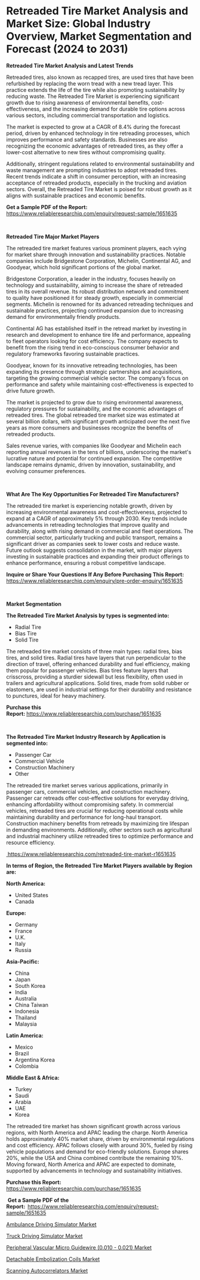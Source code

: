 <p><h1>Retreaded Tire Market Analysis and Market Size: Global Industry Overview, Market Segmentation and Forecast (2024 to 2031)</h1></p><p><strong>Retreaded Tire Market Analysis and Latest Trends</strong></p>
<p><p>Retreaded tires, also known as recapped tires, are used tires that have been refurbished by replacing the worn tread with a new tread layer. This practice extends the life of the tire while also promoting sustainability by reducing waste. The Retreaded Tire Market is experiencing significant growth due to rising awareness of environmental benefits, cost-effectiveness, and the increasing demand for durable tire options across various sectors, including commercial transportation and logistics.</p><p>The market is expected to grow at a CAGR of 8.4% during the forecast period, driven by enhanced technology in tire retreading processes, which improves performance and safety standards. Businesses are also recognizing the economic advantages of retreaded tires, as they offer a lower-cost alternative to new tires without compromising quality. </p><p>Additionally, stringent regulations related to environmental sustainability and waste management are prompting industries to adopt retreaded tires. Recent trends indicate a shift in consumer perception, with an increasing acceptance of retreaded products, especially in the trucking and aviation sectors. Overall, the Retreaded Tire Market is poised for robust growth as it aligns with sustainable practices and economic benefits.</p></p>
<p><strong>Get a Sample PDF of the Report:&nbsp;</strong> <a href="https://www.reliableresearchiq.com/enquiry/request-sample/1651635?utm_campaign=123&utm_medium=2&utm_source=Github&utm_content=ia&utm_term=02112024&utm_id=retreaded-tire">https://www.reliableresearchiq.com/enquiry/request-sample/1651635</a></p>
<p>&nbsp;</p>
<p><strong>Retreaded Tire Major Market Players</strong></p>
<p><p>The retreaded tire market features various prominent players, each vying for market share through innovation and sustainability practices. Notable companies include Bridgestone Corporation, Michelin, Continental AG, and Goodyear, which hold significant portions of the global market.</p><p>Bridgestone Corporation, a leader in the industry, focuses heavily on technology and sustainability, aiming to increase the share of retreaded tires in its overall revenue. Its robust distribution network and commitment to quality have positioned it for steady growth, especially in commercial segments. Michelin is renowned for its advanced retreading techniques and sustainable practices, projecting continued expansion due to increasing demand for environmentally friendly products.</p><p>Continental AG has established itself in the retread market by investing in research and development to enhance tire life and performance, appealing to fleet operators looking for cost efficiency. The company expects to benefit from the rising trend in eco-conscious consumer behavior and regulatory frameworks favoring sustainable practices.</p><p>Goodyear, known for its innovative retreading technologies, has been expanding its presence through strategic partnerships and acquisitions, targeting the growing commercial vehicle sector. The company’s focus on performance and safety while maintaining cost-effectiveness is expected to drive future growth.</p><p>The market is projected to grow due to rising environmental awareness, regulatory pressures for sustainability, and the economic advantages of retreaded tires. The global retreaded tire market size was estimated at several billion dollars, with significant growth anticipated over the next five years as more consumers and businesses recognize the benefits of retreaded products. </p><p>Sales revenue varies, with companies like Goodyear and Michelin each reporting annual revenues in the tens of billions, underscoring the market's lucrative nature and potential for continued expansion. The competitive landscape remains dynamic, driven by innovation, sustainability, and evolving consumer preferences.</p></p>
<p>&nbsp;</p>
<p><strong>What Are The Key Opportunities For Retreaded Tire Manufacturers?</strong></p>
<p><p>The retreaded tire market is experiencing notable growth, driven by increasing environmental awareness and cost-effectiveness, projected to expand at a CAGR of approximately 5% through 2030. Key trends include advancements in retreading technologies that improve quality and durability, along with rising demand in commercial and fleet operations. The commercial sector, particularly trucking and public transport, remains a significant driver as companies seek to lower costs and reduce waste. Future outlook suggests consolidation in the market, with major players investing in sustainable practices and expanding their product offerings to enhance performance, ensuring a robust competitive landscape.</p></p>
<p><strong>Inquire or Share Your Questions If Any Before Purchasing This Report:</strong> <a href="https://www.reliableresearchiq.com/enquiry/pre-order-enquiry/1651635?utm_campaign=123&utm_medium=2&utm_source=Github&utm_content=ia&utm_term=02112024&utm_id=retreaded-tire">https://www.reliableresearchiq.com/enquiry/pre-order-enquiry/1651635</a></p>
<p>&nbsp;</p>
<p><strong>Market Segmentation</strong></p>
<p><strong>The Retreaded Tire Market Analysis by types is segmented into:</strong></p>
<p><ul><li>Radial Tire</li><li>Bias Tire</li><li>Solid Tire</li></ul></p>
<p><p>The retreaded tire market consists of three main types: radial tires, bias tires, and solid tires. Radial tires have layers that run perpendicular to the direction of travel, offering enhanced durability and fuel efficiency, making them popular for passenger vehicles. Bias tires feature layers that crisscross, providing a sturdier sidewall but less flexibility, often used in trailers and agricultural applications. Solid tires, made from solid rubber or elastomers, are used in industrial settings for their durability and resistance to punctures, ideal for heavy machinery.</p></p>
<p><strong>Purchase this Report:&nbsp;</strong><a href="https://www.reliableresearchiq.com/purchase/1651635?utm_campaign=123&utm_medium=2&utm_source=Github&utm_content=ia&utm_term=02112024&utm_id=retreaded-tire">https://www.reliableresearchiq.com/purchase/1651635</a></p>
<p>&nbsp;</p>
<p><strong>The Retreaded Tire Market Industry Research by Application is segmented into:</strong></p>
<p><ul><li>Passenger Car</li><li>Commercial Vehicle</li><li>Construction Machinery</li><li>Other</li></ul></p>
<p><p>The retreaded tire market serves various applications, primarily in passenger cars, commercial vehicles, and construction machinery. Passenger car retreads offer cost-effective solutions for everyday driving, enhancing affordability without compromising safety. In commercial vehicles, retreaded tires are crucial for reducing operational costs while maintaining durability and performance for long-haul transport. Construction machinery benefits from retreads by maximizing tire lifespan in demanding environments. Additionally, other sectors such as agricultural and industrial machinery utilize retreaded tires to optimize performance and resource efficiency.</p></p>
<p><a href="https://www.reliableresearchiq.com/retreaded-tire-market-r1651635?utm_campaign=123&utm_medium=2&utm_source=Github&utm_content=ia&utm_term=02112024&utm_id=retreaded-tire">&nbsp;https://www.reliableresearchiq.com/retreaded-tire-market-r1651635</a></p>
<p><strong>In terms of Region, the Retreaded Tire Market Players available by Region are:</strong></p>
<p>
    <p> <strong> North America: </strong>
        <ul>
            <li>United States</li>
            <li>Canada</li>
        </ul>
        </p> 
    <p> <strong> Europe: </strong>
        <ul>
            <li>Germany</li>
            <li>France</li>
            <li>U.K.</li>
            <li>Italy</li>
            <li>Russia</li>
        </ul>
        </p> 
    <p> <strong> Asia-Pacific: </strong>
        <ul>
            <li>China</li>
            <li>Japan</li>
            <li>South Korea</li>
            <li>India</li>
            <li>Australia</li>
            <li>China Taiwan</li>
            <li>Indonesia</li>
            <li>Thailand</li>
            <li>Malaysia</li>
        </ul>
        </p> 
    <p> <strong> Latin America: </strong>
        <ul>
            <li>Mexico</li>
            <li>Brazil</li>
            <li>Argentina Korea</li>
            <li>Colombia</li>
        </ul>
        </p> 
    <p> <strong> Middle East & Africa: </strong>
        <ul>
            <li>Turkey</li>
            <li>Saudi</li>
            <li>Arabia</li>
            <li>UAE</li>
            <li>Korea</li>
        </ul>
    </p>
    </p>
<p><p>The retreaded tire market has shown significant growth across various regions, with North America and APAC leading the charge. North America holds approximately 40% market share, driven by environmental regulations and cost efficiency. APAC follows closely with around 30%, fueled by rising vehicle populations and demand for eco-friendly solutions. Europe shares 20%, while the USA and China combined contribute the remaining 10%. Moving forward, North America and APAC are expected to dominate, supported by advancements in technology and sustainability initiatives.</p></p>
<p><strong>Purchase this Report: </strong><a href="https://www.reliableresearchiq.com/purchase/1651635?utm_campaign=123&utm_medium=2&utm_source=Github&utm_content=ia&utm_term=02112024&utm_id=retreaded-tire">https://www.reliableresearchiq.com/purchase/1651635</a></p>
<p>&nbsp;<strong>Get a Sample PDF of the Report:&nbsp;&nbsp;</strong><a href="https://www.reliableresearchiq.com/enquiry/request-sample/1651635?utm_campaign=123&utm_medium=2&utm_source=Github&utm_content=ia&utm_term=02112024&utm_id=retreaded-tire">https://www.reliableresearchiq.com/enquiry/request-sample/1651635</a></p>
<p><strong></strong></p>
<p><p><a href="https://github.com/ibbiechinotit/Market-Research-Report-List-1/blob/main/ambulance-driving-simulator-market.md?utm_campaign=123&utm_medium=2&utm_source=Github&utm_content=ia&utm_term=02112024&utm_id=retreaded-tire">Ambulance Driving Simulator Market</a></p><p><a href="https://github.com/elseludvikoh/Market-Research-Report-List-1/blob/main/truck-driving-simulator-market.md?utm_campaign=123&utm_medium=2&utm_source=Github&utm_content=ia&utm_term=02112024&utm_id=retreaded-tire">Truck Driving Simulator Market</a></p><p><a href="https://www.linkedin.com/pulse/peripheral-vascular-micro-guidewire-0010-0021-market-w7ukf?utm_campaign=123&utm_medium=2&utm_source=Github&utm_content=ia&utm_term=02112024&utm_id=retreaded-tire">Peripheral Vascular Micro Guidewire (0.010 - 0.021) Market</a></p><p><a href="https://www.linkedin.com/pulse/unlocking-growth-potential-strategic-analysis-detachable-embolization-y5inf?utm_campaign=123&utm_medium=2&utm_source=Github&utm_content=ia&utm_term=02112024&utm_id=retreaded-tire">Detachable Embolization Coils Market</a></p><p><a href="https://issuu.com/reportprime-2/docs/scanning-autocorrelators-market-siz_de799c73b3bf76?utm_campaign=123&utm_medium=2&utm_source=Github&utm_content=ia&utm_term=02112024&utm_id=retreaded-tire">Scanning Autocorrelators Market</a></p></p>